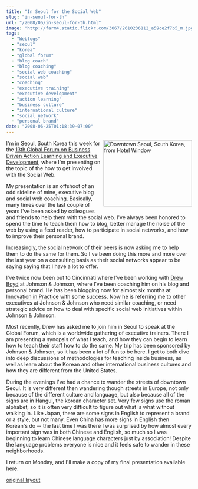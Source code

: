 ```yaml
---
title: "In Seoul for the Social Web"
slug: "in-seoul-for-th"
url: "/2008/06/in-seoul-for-th.html"
image: "http://farm4.static.flickr.com/3067/2610236112_a59ce2f7b5_m.jpg"
tags:
  - "Weblogs"
  - "seoul"
  - "korea"
  - "global forum"
  - "blog coach"
  - "blog coaching"
  - "social web coaching"
  - "social web"
  - "coaching"
  - "executive training"
  - "executive development"
  - "action learning"
  - "business culture"
  - "international culture"
  - "social network"
  - "personal brand"
date: "2008-06-25T01:18:39-07:00"
---
```

<p><a href="http://www.flickr.com/photos/christophera/2610236112/" title="Downtown Seoul, South Korea, from Hotel Window by ChristopherA, on Flickr"><img src="http://farm4.static.flickr.com/3067/2610236112_a59ce2f7b5_m.jpg" width="240" height="180" alt="Downtown Seoul, South Korea, from Hotel Window" style="margin: 0px 0px 5px 5px; float: right;" /></a>I'm in Seoul, South Korea this week for the <a href="http://www.globalforumactionlearning.com/">13th Global Forum on Business Driven Action Learning and Executive Development</a>, where I'm presenting on the topic of the how to get involved with the Social Web.</p>
<p>My presentation is an offshoot of an odd sideline of mine, executive blog and social web coaching. Basically, many times over the last couple of years I've been asked by colleagues and friends to help them with the social web. I've always been honored to spend the time to teach them how to blog, better manage the noise of the web by using a feed reader, how to participate in social networks, and how to improve their personal brand.</p>
<p>Increasingly, the social network of their peers is now asking me to help them to do the same for them. So I've been doing this more and more over the last year on a consulting basis as their social networks appear to be saying saying that I have a lot to offer.</p>
<p>I've twice now been out to Cincinnati where I've been working with <a href="http://www.linkedin.com/pub/5/3a9/480">Drew Boyd</a> at Johnson & Johnson, where I've been coaching him on his blog and personal brand. He has been blogging now for almost six months at <a href="http://www.innovationinpractice.com/">Innovation in Practice</a> with some success. Now he is referring me to other executives at Johnson & Johnson who need similar coaching, or need strategic advice on how to deal with specific social web initiatives within Johnson & Johnson.</p>
<p>Most recently, Drew has asked me to join him in Seoul to speak at the Global Forum, which is a worldwide gathering of executive trainers. There I am presenting a synopsis of what I teach, and how they can begin to learn how to teach their staff how to do the same. My trip has been sponsored by Johnson & Johnson, so it has been a lot of fun to be here. I get to both dive into deep discussions of methodologies for teaching inside business, as well as learn about the Korean and other international business cultures and how they are different from the United States.</p>
<p>During the evenings I've had a chance to wander the streets of downtown Seoul. It is very different then wandering though streets in Europe, not only because of the different culture and language, but also because all of the signs are in Hangul, the korean character set. Very few signs use the roman alphabet, so it is often very difficult to figure out what is what without walking in. Like Japan, there are some signs in English to represent a brand or a style, but not many. Even China has more signs in English then Korean's do -- the last time I was there I was surprised by how almost every important sign was in both Chinese and English, so much so I was beginning to learn Chinese language characters just by association! Despite the language problems everyone is nice and it feels safe to wander in these neighborhoods.</p>
<p>I return on Monday, and I'll make a copy of my final presentation available here.</p>
<p class="previous"><a href="/previous/2008/06/in-seoul-for-th.html" rel="syndication" class="u-syndication" >original layout</a></p>
